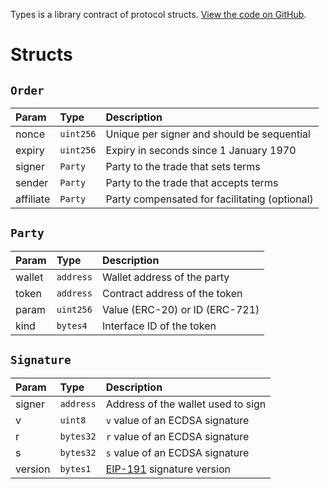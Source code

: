 Types is a library contract of protocol structs. [View the code on GitHub](https://github.com/airswap/airswap-protocols/tree/master/protocols/swap).

# Structs

## `Order`

| Param     | Type      | Description                                     |
| :-------- | :-------- | :---------------------------------------------- |
| nonce     | `uint256` | Unique per signer and should be sequential      |
| expiry    | `uint256` | Expiry in seconds since 1 January 1970          |
| signer    | `Party`   | Party to the trade that sets terms              |
| sender    | `Party`   | Party to the trade that accepts terms           |
| affiliate | `Party`   | Party compensated for facilitating \(optional\) |

## `Party`

| Param  | Type      | Description                        |
| :----- | :-------- | :--------------------------------- |
| wallet | `address` | Wallet address of the party        |
| token  | `address` | Contract address of the token      |
| param  | `uint256` | Value \(ERC-20\) or ID \(ERC-721\) |
| kind   | `bytes4`  | Interface ID of the token          |

## `Signature`

| Param   | Type      | Description                                                                               |
| :------ | :-------- | :---------------------------------------------------------------------------------------- |
| signer  | `address` | Address of the wallet used to sign                                                        |
| v       | `uint8`   | `v` value of an ECDSA signature                                                           |
| r       | `bytes32` | `r` value of an ECDSA signature                                                           |
| s       | `bytes32` | `s` value of an ECDSA signature                                                           |
| version | `bytes1`  | [EIP-191](https://github.com/ethereum/EIPs/blob/master/EIPS/eip-191.md) signature version |
